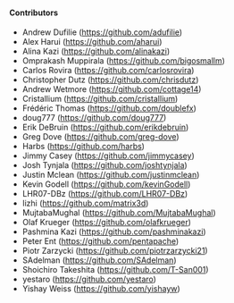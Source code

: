 <!--

    Licensed to the Apache Software Foundation (ASF) under one
    or more contributor license agreements.  See the NOTICE file
    distributed with this work for additional information
    regarding copyright ownership.  The ASF licenses this file
    to you under the Apache License, Version 2.0 (the
    "License"); you may not use this file except in compliance
    with the License.  You may obtain a copy of the License at

      http://www.apache.org/licenses/LICENSE-2.0

    Unless required by applicable law or agreed to in writing,
    software distributed under the License is distributed on an
    "AS IS" BASIS, WITHOUT WARRANTIES OR CONDITIONS OF ANY
    KIND, either express or implied.  See the License for the
    specific language governing permissions and limitations
    under the License.

-->

#### Contributors

 * Andrew Dufilie (https://github.com/adufilie)
 * Alex Harui (https://github.com/aharui)
 * Alina Kazi (https://github.com/alinakazi)
 * Omprakash Muppirala (https://github.com/bigosmallm)
 * Carlos Rovira (https://github.com/carlosrovira)
 * Christopher Dutz (https://github.com/chrisdutz)
 * Andrew Wetmore (https://github.com/cottage14)
 * Cristallium (https://github.com/cristallium)
 * Frédéric Thomas (https://github.com/doublefx)
 * doug777 (https://github.com/doug777)
 * Erik DeBruin (https://github.com/erikdebruin)
 * Greg Dove (https://github.com/greg-dove)
 * Harbs (https://github.com/harbs)
 * Jimmy Casey (https://github.com/jimmycasey)
 * Josh Tynjala (https://github.com/joshtynjala)
 * Justin Mclean (https://github.com/justinmclean)
 * Kevin Godell (https://github.com/kevinGodell)
 * LHR07-DBz (https://github.com/LHR07-DBz)
 * lizhi (https://github.com/matrix3d)
 * MujtabaMughal (https://github.com/MujtabaMughal)
 * Olaf Krueger (https://github.com/olafkrueger)
 * Pashmina Kazi (https://github.com/pashminakazi)
 * Peter Ent (https://github.com/pentapache)
 * Piotr Zarzycki (https://github.com/piotrzarzycki21)
 * SAdelman (https://github.com/SAdelman)
 * Shoichiro Takeshita (https://github.com/T-San001)
 * yestaro (https://github.com/yestaro)
 * Yishay Weiss (https://github.com/yishayw)
 
